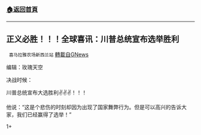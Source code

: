 ###  [:house:返回首頁](https://github.com/ourhimalayas/txt)
---

## 正义必胜！！！全球喜讯：川普总统宣布选举胜利
` 喜马拉雅农场新西兰站` [轉載自GNews](https://gnews.org/zh-hans/526846/)

编辑：玫瑰天空

决战时候：

川普总统宣布大选胜利✌️✌️✌️！！！![]()

他说：“这是个悲伤的时刻却因为出现了国家舞弊行为。但是可以高兴的告诉大家，我们已经赢得了选举！”



1+
